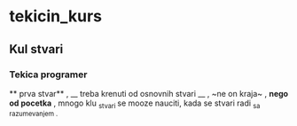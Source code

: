 # tekicin_kurs

## Kul stvari
### Tekica programer

** prva stvar** , __ treba krenuti od osnovnih stvari __ , ~ne on kraja~ , **nego od __pocetka__** , mnogo klu <sub> stvari </sub> se mooze nauciti, kada se stvari radi <sub> sa razumevanjem </sup>. 


